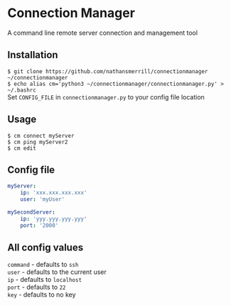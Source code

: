 # Connection Manager
A command line remote server connection and management tool

## Installation
`$ git clone https://github.com/nathansmerrill/connectionmanager ~/connectionmanager`  
`$ echo alias cm='python3 ~/connectionmanager/connectionmanager.py' > ~/.bashrc`  
Set `CONFIG_FILE` in `connectionmanager.py` to your config file location

## Usage
```
$ cm connect myServer
$ cm ping myServer2
$ cm edit
```

## Config file
```yaml
myServer:
    ip: 'xxx.xxx.xxx.xxx'
    user: 'myUser'

mySecondServer:
    ip: 'yyy.yyy.yyy.yyy'
    port: '2000'
```
## All config values
`command`   - defaults to `ssh`  
`user`      - defaults to the current user  
`ip`        - defaults to `localhost`  
`port`      - defaults to `22`  
`key`       - defaults to no key  